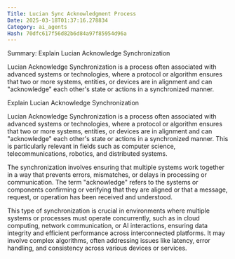 ```yaml
---
Title: Lucian Sync Acknowledgment Process
Date: 2025-03-18T01:37:16.278834
Category: ai_agents
Hash: 70dfc617f56d82b6d84a97f85954d96a
---
```

Summary: Explain Lucian Acknowledge Synchronization

Lucian Acknowledge Synchronization is a process often associated with advanced systems or technologies, where a protocol or algorithm ensures that two or more systems, entities, or devices are in alignment and can "acknowledge" each other's state or actions in a synchronized manner.

Explain Lucian Acknowledge Synchronization

Lucian Acknowledge Synchronization is a process often associated with advanced systems or technologies, where a protocol or algorithm ensures that two or more systems, entities, or devices are in alignment and can "acknowledge" each other's state or actions in a synchronized manner. This is particularly relevant in fields such as computer science, telecommunications, robotics, and distributed systems.

The synchronization involves ensuring that multiple systems work together in a way that prevents errors, mismatches, or delays in processing or communication. The term "acknowledge" refers to the systems or components confirming or verifying that they are aligned or that a message, request, or operation has been received and understood.

This type of synchronization is crucial in environments where multiple systems or processes must operate concurrently, such as in cloud computing, network communication, or AI interactions, ensuring data integrity and efficient performance across interconnected platforms. It may involve complex algorithms, often addressing issues like latency, error handling, and consistency across various devices or services.